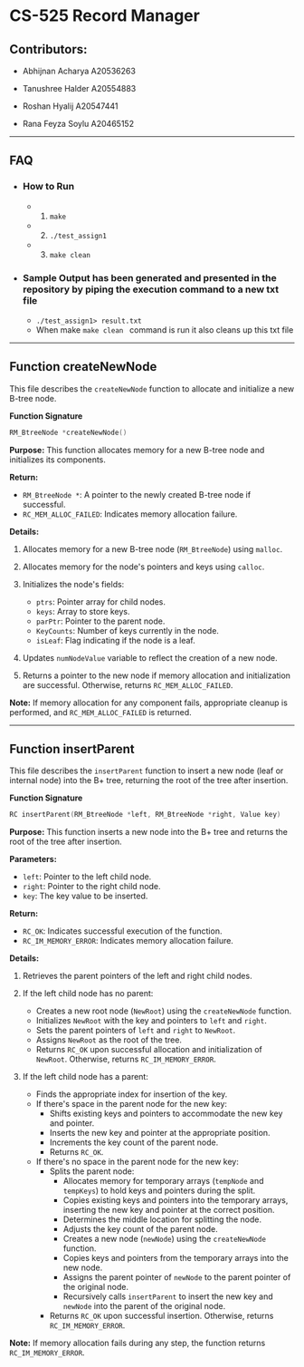 # CS-525 Record Manager

## Contributors:

- Abhijnan Acharya A20536263

- Tanushree Halder A20554883

- Roshan Hyalij A20547441

- Rana Feyza Soylu A20465152

---

## FAQ

- ### How to Run

  - 1.  `make`
  - 2. `./test_assign1`
  - 3. `make clean`

- ### Sample Output has been generated and presented in the repository by piping the execution command to a new txt file
  - `./test_assign1> result.txt`
  - When make `make clean ` command is run it also cleans up this txt file

---
## Function createNewNode

This file describes the `createNewNode` function to allocate and initialize a new B-tree node.

**Function Signature**

```c
RM_BtreeNode *createNewNode()
```

**Purpose:** This function allocates memory for a new B-tree node and initializes its components.

**Return:**

- `RM_BtreeNode *`: A pointer to the newly created B-tree node if successful.
- `RC_MEM_ALLOC_FAILED`: Indicates memory allocation failure.

**Details:**

1. Allocates memory for a new B-tree node (`RM_BtreeNode`) using `malloc`.
   
2. Allocates memory for the node's pointers and keys using `calloc`.

3. Initializes the node's fields:
   - `ptrs`: Pointer array for child nodes.
   - `keys`: Array to store keys.
   - `parPtr`: Pointer to the parent node.
   - `KeyCounts`: Number of keys currently in the node.
   - `isLeaf`: Flag indicating if the node is a leaf.

4. Updates `numNodeValue` variable to reflect the creation of a new node.

5. Returns a pointer to the new node if memory allocation and initialization are successful. Otherwise, returns `RC_MEM_ALLOC_FAILED`.

**Note:** If memory allocation for any component fails, appropriate cleanup is performed, and `RC_MEM_ALLOC_FAILED` is returned.


---
## Function insertParent

This file describes the `insertParent` function to insert a new node (leaf or internal node) into the B+ tree, returning the root of the tree after insertion.

**Function Signature**

```c
RC insertParent(RM_BtreeNode *left, RM_BtreeNode *right, Value key)
```

**Purpose:** This function inserts a new node into the B+ tree and returns the root of the tree after insertion.

**Parameters:**

- `left`: Pointer to the left child node.
- `right`: Pointer to the right child node.
- `key`: The key value to be inserted.

**Return:**

- `RC_OK`: Indicates successful execution of the function.
- `RC_IM_MEMORY_ERROR`: Indicates memory allocation failure.

**Details:**

1. Retrieves the parent pointers of the left and right child nodes.

2. If the left child node has no parent:
   - Creates a new root node (`NewRoot`) using the `createNewNode` function.
   - Initializes `NewRoot` with the key and pointers to `left` and `right`.
   - Sets the parent pointers of `left` and `right` to `NewRoot`.
   - Assigns `NewRoot` as the root of the tree.
   - Returns `RC_OK` upon successful allocation and initialization of `NewRoot`. Otherwise, returns `RC_IM_MEMORY_ERROR`.

3. If the left child node has a parent:
   - Finds the appropriate index for insertion of the key.
   - If there's space in the parent node for the new key:
     - Shifts existing keys and pointers to accommodate the new key and pointer.
     - Inserts the new key and pointer at the appropriate position.
     - Increments the key count of the parent node.
     - Returns `RC_OK`.
   - If there's no space in the parent node for the new key:
     - Splits the parent node:
       - Allocates memory for temporary arrays (`tempNode` and `tempKeys`) to hold keys and pointers during the split.
       - Copies existing keys and pointers into the temporary arrays, inserting the new key and pointer at the correct position.
       - Determines the middle location for splitting the node.
       - Adjusts the key count of the parent node.
       - Creates a new node (`newNode`) using the `createNewNode` function.
       - Copies keys and pointers from the temporary arrays into the new node.
       - Assigns the parent pointer of `newNode` to the parent pointer of the original node.
       - Recursively calls `insertParent` to insert the new key and `newNode` into the parent of the original node.
     - Returns `RC_OK` upon successful insertion. Otherwise, returns `RC_IM_MEMORY_ERROR`.

**Note:** If memory allocation fails during any step, the function returns `RC_IM_MEMORY_ERROR`.
